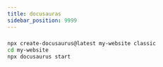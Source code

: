 ```yaml
---
title: docusauras
sidebar_position: 9999
---
```


###

```bash
npx create-docusaurus@latest my-website classic
cd my-website
npx docusaurus start
```

